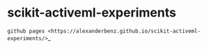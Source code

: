 # scikit-activeml-experiments
`github pages <https://alexanderbenz.github.io/scikit-activeml-experiments/>`_

